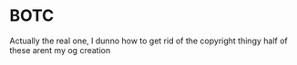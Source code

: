 # BOTC
Actually the real one, I dunno how to get rid of the copyright thingy half of these arent my og creation
